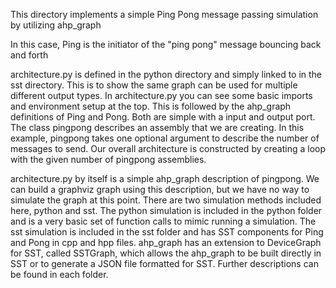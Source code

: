 This directory implements a simple Ping Pong message passing simulation by utilizing ahp_graph

In this case, Ping is the initiator of the "ping pong" message bouncing back and forth

architecture.py is defined in the python directory and simply linked to in the sst
directory. This is to show the same graph can be used for multiple different output
types. In architecture.py you can see some basic imports and environment setup at the top.
This is followed by the ahp_graph definitions of Ping and Pong. Both are simple with a
input and output port. The class pingpong describes an assembly that we are
creating. In this example, pingpong takes one optional argument to describe the number
of messages to send. Our overall architecture is constructed by creating a loop with
the given number of pingpong assemblies.

architecture.py by itself is a simple ahp_graph description of pingpong. We can
build a graphviz graph using this description, but we have no way to simulate the
graph at this point. There are two simulation methods included here, python and sst.
The python simulation is included in the python folder and is a very basic set of
function calls to mimic running a simulation. The sst simulation is included in the
sst folder and has SST components for Ping and Pong in cpp and hpp files. ahp_graph
has an extension to DeviceGraph for SST, called SSTGraph, which allows the ahp_graph
to be built directly in SST or to generate a JSON file formatted for SST. Further
descriptions can be found in each folder.
